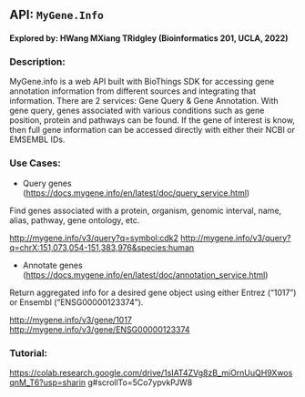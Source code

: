 ## API: ```MyGene.Info```

#### Explored by: HWang MXiang TRidgley (Bioinformatics 201, UCLA, 2022)

### Description: 

MyGene.info is a web API built with BioThings SDK for accessing gene annotation
information from different sources and integrating that information. There are 2 services: Gene Query &
Gene Annotation. With gene query, genes associated with various conditions such as gene position,
protein and pathways can be found. If the gene of interest is know, then full gene information can be
accessed directly with either their NCBI or EMSEMBL IDs.

### Use Cases:
- Query genes (https://docs.mygene.info/en/latest/doc/query_service.html)

Find genes associated with a protein, organism, genomic interval, name, alias, pathway, gene ontology, etc.

http://mygene.info/v3/query?q=symbol:cdk2
http://mygene.info/v3/query?q=chrX:151,073,054-151,383,976&species:human

- Annotate genes (https://docs.mygene.info/en/latest/doc/annotation_service.html)

Return aggregated info for a desired gene object using either Entrez (“1017”) or Ensembl (“ENSG00000123374”).

http://mygene.info/v3/gene/1017
http://mygene.info/v3/gene/ENSG00000123374

### Tutorial:
https://colab.research.google.com/drive/1sIAT4ZVg8zB_miOrnUuQH9XwosqnM_T6?usp=sharin
g#scrollTo=5Co7ypvkPJW8


